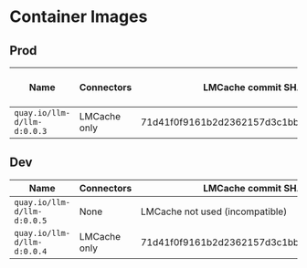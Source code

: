 # Container Images

## Prod

| Name | Connectors | LMCache commit SHA | vLLM commit SHA
|-|-|-|-|
| `quay.io/llm-d/llm-d:0.0.3` | LMCache only | 71d41f0f9161b2d2362157d3c1bbf185e2d3a807 | - |

## Dev

| Name | Connectors | LMCache commit SHA | vLLM branch | vLLM commit SHA
|-|-|-|-|-|
| `quay.io/llm-d/llm-d:0.0.5` | None | LMCache not used (incompatible) | disagg_pd_dev | af6d0ac54db5c5d4fa7c2c81aa23d24c519171bea |
| `quay.io/llm-d/llm-d:0.0.4` | LMCache only | 71d41f0f9161b2d2362157d3c1bbf185e2d3a807 | - | 1c2bc7ead019cdf5b04b2f1d07b00982352f85ef |
